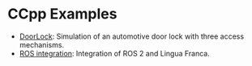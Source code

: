 # CCpp Examples
* [DoorLock](DoorLock/DoorLock.lf): Simulation of an automotive door lock with three access mechanisms.
* [ROS integration](ROS/README.md): Integration of ROS 2 and Lingua Franca.